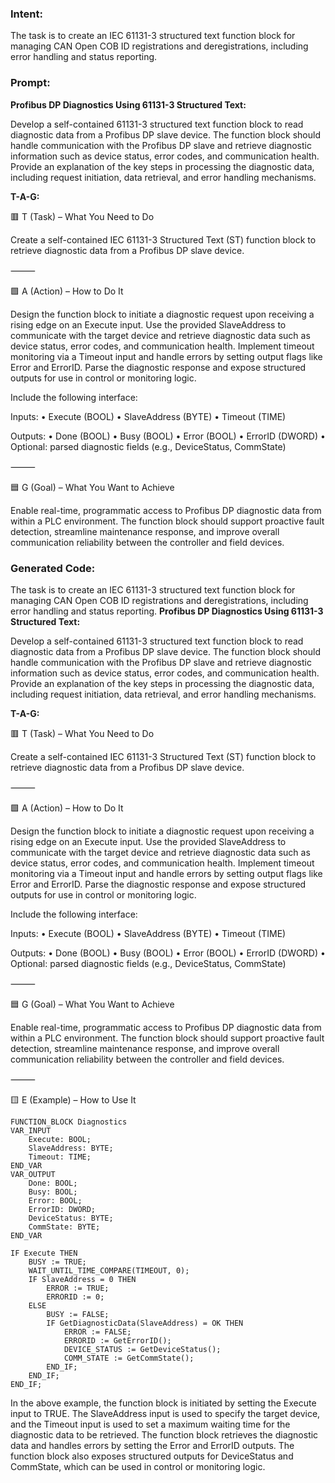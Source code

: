 ### Intent:
The task is to create an IEC 61131-3 structured text function block for managing CAN Open COB ID registrations and deregistrations, including error handling and status reporting.

### Prompt:
**Profibus DP Diagnostics Using 61131-3 Structured Text:**

Develop a self-contained 61131-3 structured text function block to read diagnostic data from a Profibus DP slave device. The function block should handle communication with the Profibus DP slave and retrieve diagnostic information such as device status, error codes, and communication health. Provide an explanation of the key steps in processing the diagnostic data, including request initiation, data retrieval, and error handling mechanisms.

**T-A-G:**

🟥 T (Task) – What You Need to Do

Create a self-contained IEC 61131-3 Structured Text (ST) function block to retrieve diagnostic data from a Profibus DP slave device.

⸻

🟩 A (Action) – How to Do It

Design the function block to initiate a diagnostic request upon receiving a rising edge on an Execute input. Use the provided SlaveAddress to communicate with the target device and retrieve diagnostic data such as device status, error codes, and communication health. Implement timeout monitoring via a Timeout input and handle errors by setting output flags like Error and ErrorID. Parse the diagnostic response and expose structured outputs for use in control or monitoring logic.

Include the following interface:

Inputs:
	•	Execute (BOOL)
	•	SlaveAddress (BYTE)
	•	Timeout (TIME)

Outputs:
	•	Done (BOOL)
	•	Busy (BOOL)
	•	Error (BOOL)
	•	ErrorID (DWORD)
	•	Optional: parsed diagnostic fields (e.g., DeviceStatus, CommState)

⸻

🟦 G (Goal) – What You Want to Achieve

Enable real-time, programmatic access to Profibus DP diagnostic data from within a PLC environment. The function block should support proactive fault detection, streamline maintenance response, and improve overall communication reliability between the controller and field devices.

### Generated Code:
The task is to create an IEC 61131-3 structured text function block for managing CAN Open COB ID registrations and deregistrations, including error handling and status reporting.
**Profibus DP Diagnostics Using 61131-3 Structured Text:**

Develop a self-contained 61131-3 structured text function block to read diagnostic data from a Profibus DP slave device. The function block should handle communication with the Profibus DP slave and retrieve diagnostic information such as device status, error codes, and communication health. Provide an explanation of the key steps in processing the diagnostic data, including request initiation, data retrieval, and error handling mechanisms.

**T-A-G:**

🟥 T (Task) – What You Need to Do

Create a self-contained IEC 61131-3 Structured Text (ST) function block to retrieve diagnostic data from a Profibus DP slave device.

⸻

🟩 A (Action) – How to Do It

Design the function block to initiate a diagnostic request upon receiving a rising edge on an Execute input. Use the provided SlaveAddress to communicate with the target device and retrieve diagnostic data such as device status, error codes, and communication health. Implement timeout monitoring via a Timeout input and handle errors by setting output flags like Error and ErrorID. Parse the diagnostic response and expose structured outputs for use in control or monitoring logic.

Include the following interface:

Inputs:
	•	Execute (BOOL)
	•	SlaveAddress (BYTE)
	•	Timeout (TIME)

Outputs:
	•	Done (BOOL)
	•	Busy (BOOL)
	•	Error (BOOL)
	•	ErrorID (DWORD)
	•	Optional: parsed diagnostic fields (e.g., DeviceStatus, CommState)

⸻

🟦 G (Goal) – What You Want to Achieve

Enable real-time, programmatic access to Profibus DP diagnostic data from within a PLC environment. The function block should support proactive fault detection, streamline maintenance response, and improve overall communication reliability between the controller and field devices.

⸻

🟨 E (Example) – How to Use It

```
FUNCTION_BLOCK Diagnostics
VAR_INPUT
	Execute: BOOL;
	SlaveAddress: BYTE;
	Timeout: TIME;
END_VAR
VAR_OUTPUT
	Done: BOOL;
	Busy: BOOL;
	Error: BOOL;
	ErrorID: DWORD;
	DeviceStatus: BYTE;
	CommState: BYTE;
END_VAR

IF Execute THEN
	BUSY := TRUE;
	WAIT_UNTIL_TIME_COMPARE(TIMEOUT, 0);
	IF SlaveAddress = 0 THEN
		ERROR := TRUE;
		ERRORID := 0;
	ELSE
		BUSY := FALSE;
		IF GetDiagnosticData(SlaveAddress) = OK THEN
			ERROR := FALSE;
			ERRORID := GetErrorID();
			DEVICE_STATUS := GetDeviceStatus();
			COMM_STATE := GetCommState();
		END_IF;
	END_IF;
END_IF;
```

In the above example, the function block is initiated by setting the Execute input to TRUE. The SlaveAddress input is used to specify the target device, and the Timeout input is used to set a maximum waiting time for the diagnostic data to be retrieved. The function block retrieves the diagnostic data and handles errors by setting the Error and ErrorID outputs. The function block also exposes structured outputs for DeviceStatus and CommState, which can be used in control or monitoring logic.
